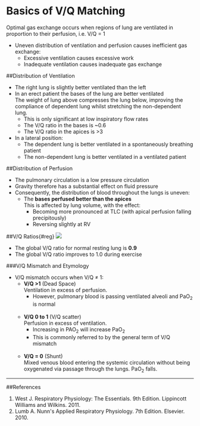 # Basics of V/Q Matching

Optimal gas exchange occurs when regions of lung are ventilated in proportion to their perfusion, i.e. V/Q = 1
* Uneven distribution of ventilation and perfusion causes inefficient gas exchange:
  * Excessive ventilation causes excessive work
  * Inadequate ventilation causes inadequate gas exchange

##Distribution of Ventilation

* The right lung is slightly better ventilated than the left
* In an erect patient the bases of the lung are better ventilated  
  The weight of lung above compresses the lung below, improving the compliance of dependent lung whilst stretching the non-dependent lung.
    * This is only significant at low inspiratory flow rates
    * The V/Q ratio in the bases is ~0.6
    * The V/Q ratio in the apices is >3
* In a lateral position:
  * The dependent lung is better ventilated in a spontaneously breathing patient
  * The non-dependent lung is better ventilated in a ventilated patient


##Distribution of Perfusion
* The pulmonary circulation is a low pressure circulation
* Gravity therefore has a substantial effect on fluid pressure
* Consequently, the distribution of blood throughout the lungs is uneven:
  * The **bases perfused better than the apices**  
  This is affected by lung volume, with the effect:
    * Becoming more pronounced at TLC (with apical perfusion falling precipitously)
    * Reversing slightly at RV

##V/Q Ratios{#reg}
<img src="\resources\regional-ventilation-and-perfusion.svg">

* The global V/Q ratio for normal resting lung is **0.9**
* The global V/Q ratio improves to 1.0 during exercise

###V/Q Mismatch and Etymology
* V/Q mismatch occurs when V/Q ≠ 1:
  * **V/Q >1** (Dead Space)  
  Ventilation in excess of perfusion.
    * However, pulmonary blood is passing ventilated alveoli and PaO<sub>2</sub> is normal <br><br>
  * **V/Q 0 to 1**  (V/Q scatter)  
   Perfusion in excess of ventilation.
     * Increasing in PAO<sub>2</sub> will increase PaO<sub>2</sub>
     * This is commonly referred to by the general term of V/Q mismatch<br><br>
  * **V/Q = 0** (Shunt)  
Mixed venous blood entering the systemic circulation without being oxygenated via passage through the lungs. PaO<sub>2</sub> falls. 

---
##References
1. West J. Respiratory Physiology: The Essentials. 9th Edition. Lippincott Williams and Wilkins. 2011.
2. Lumb A. Nunn's Applied Respiratory Physiology. 7th Edition. Elsevier. 2010.
